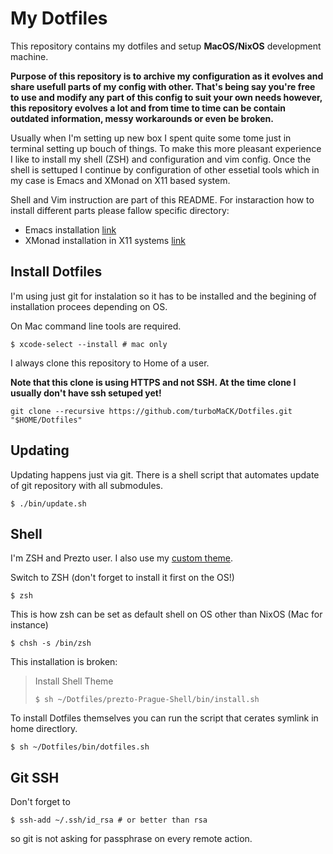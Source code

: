 # My Dotfiles

This repository contains my dotfiles and setup **MacOS/NixOS** development machine.

**Purpose of this repository is to archive my configuration as it evolves and share
usefull parts of my config with other. That's being say you're free to use and modify
any part of this config to suit your own needs however, this repository evolves a lot
and from time to time can be contain outdated information, messy workarounds
or even be broken.**

Usually when I'm setting up new box I spent quite some tome just in terminal setting up bouch of things.
To make this more pleasant experience I like to install my shell (ZSH) and configuration and vim config.
Once the shell is settuped I continue by configuration of other essetial tools which in my case is
Emacs and XMonad on X11 based system.

Shell and Vim instruction are part of this README.
For instaraction how to install different parts please fallow specific directory:

- Emacs installation [link](/emacs.d)
- XMonad installation in X11 systems [link](xmonad)


## Install Dotfiles

I'm using just git for instalation so it has to be installed and the begining of installation procees
depending on OS.

On Mac command line tools are required.

```shell
$ xcode-select --install # mac only
```

I always clone this repository to Home of a user.

**Note that this clone is using HTTPS and not SSH.
At the time clone I usually don't have ssh setuped yet!**

```shell
git clone --recursive https://github.com/turboMaCK/Dotfiles.git "$HOME/Dotfiles"
```

## Updating

Updating happens just via git. There is a shell script that automates update of git repository
with all submodules.

```shell
$ ./bin/update.sh
```

## Shell

I'm ZSH and Prezto user. I also use my [custom theme](https://github.com/turboMaCk/prezto-Prague-Shell).

Switch to ZSH (don't forget to install it first on the OS!)

```shell
$ zsh
```

This is how zsh can be set as default shell on OS other than NixOS (Mac for instance)

```shell
$ chsh -s /bin/zsh
```

This installation is broken:

>   Install Shell Theme
>
>   ```shell
>   $ sh ~/Dotfiles/prezto-Prague-Shell/bin/install.sh
>   ```

To install Dotfiles themselves you can run the script that cerates symlink in home directlory.

```shell
$ sh ~/Dotfiles/bin/dotfiles.sh
```

## Git SSH

Don't forget to

```
$ ssh-add ~/.ssh/id_rsa # or better than rsa
```

so git is not asking for passphrase on every remote action.
